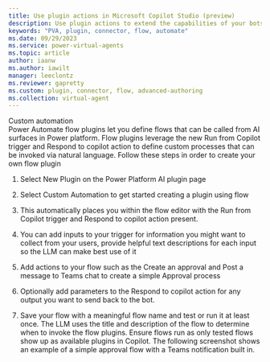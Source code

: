 ```yaml
---
title: Use plugin actions in Microsoft Copilot Studio (preview)
description: Use plugin actions to extend the capabilities of your bots.
keywords: "PVA, plugin, connector, flow, automate"
ms.date: 09/29/2023
ms.service: power-virtual-agents
ms.topic: article
author: iaanw
ms.author: iawilt
manager: leeclontz
ms.reviewer: gapretty
ms.custom: plugin, connector, flow, advanced-authoring
ms.collection: virtual-agent
---
```


Custom automation   
Power Automate flow plugins let you define flows that can be called from AI surfaces in Power platform. Flow plugins leverage the new Run from Copilot trigger and Respond to copilot action to define custom processes that can be invoked via natural language. Follow these steps in order to create your own flow plugin
1.	Select New Plugin on the Power Platform AI plugin page
2.	Select Custom Automation to get started creating a plugin using flow
3.	This automatically places you within the flow editor with the Run from Copilot trigger and Respond to copilot action present.
4.	You can add inputs to your trigger for information you might want to collect from your users, provide helpful text descriptions for each input so the LLM can make best use of it
5.	Add actions to your flow such as the Create an approval and Post a message to Teams chat to create a simple Approval process 
 
6.	Optionally add parameters to the Respond to copilot action for any output you want to send back to the bot.
7.	Save your flow with a meaningful flow name and test or run it at least once. The LLM uses the title and description of the flow to determine when to invoke the flow plugins. Ensure flows run as only tested flows show up as available plugins in Copilot.
The following screenshot shows an example of a simple approval flow with a Teams notification built in. 
 
